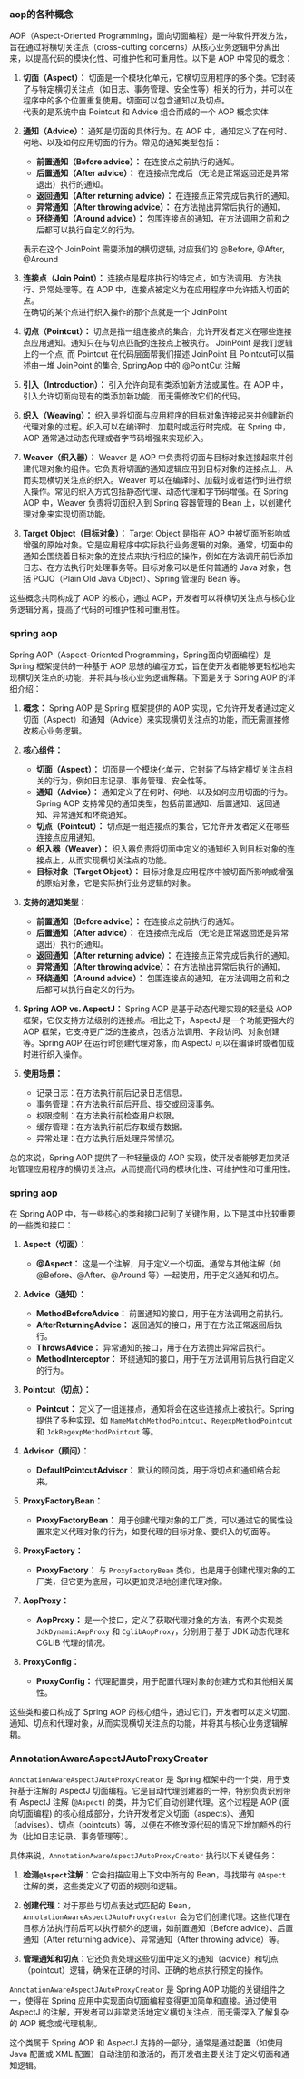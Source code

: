 ### aop的各种概念

AOP（Aspect-Oriented Programming，面向切面编程）是一种软件开发方法，旨在通过将横切关注点（cross-cutting concerns）从核心业务逻辑中分离出来，以提高代码的模块化性、可维护性和可重用性。以下是 AOP 中常见的概念：

1. **切面（Aspect）：**
   切面是一个模块化单元，它横切应用程序的多个类。它封装了与特定横切关注点（如日志、事务管理、安全性等）相关的行为，并可以在程序中的多个位置重复使用。切面可以包含通知以及切点。  
   代表的是系统中由 Pointcut 和 Advice 组合而成的一个 AOP 概念实体
2. **通知（Advice）：**
   通知是切面的具体行为。在 AOP 中，通知定义了在何时、何地、以及如何应用切面的行为。常见的通知类型包括：
    - **前置通知（Before advice）：** 在连接点之前执行的通知。
    - **后置通知（After advice）：** 在连接点完成后（无论是正常返回还是异常退出）执行的通知。
    - **返回通知（After returning advice）：** 在连接点正常完成后执行的通知。
    - **异常通知（After throwing advice）：** 在方法抛出异常后执行的通知。
    - **环绕通知（Around advice）：** 包围连接点的通知，在方法调用之前和之后都可以执行自定义的行为。

   表示在这个 JoinPoint 需要添加的横切逻辑, 对应我们的 @Before, @After, @Around
3. **连接点（Join Point）：**
   连接点是程序执行的特定点，如方法调用、方法执行、异常处理等。在 AOP 中，连接点被定义为在应用程序中允许插入切面的点。  
   在确切的某个点进行织入操作的那个点就是一个 JoinPoint
4. **切点（Pointcut）：**
   切点是指一组连接点的集合，允许开发者定义在哪些连接点应用通知。通知只在与切点匹配的连接点上被执行。
   JoinPoint 是我们逻辑上的一个点, 而 Pointcut 在代码层面帮我们描述 JoinPoint 且 Pointcut可以描述由一堆 JoinPoint 的集合, SpringAop 中的 @PointCut 注解
5. **引入（Introduction）：**
   引入允许向现有类添加新方法或属性。在 AOP 中，引入允许切面向现有的类添加新功能，而无需修改它们的代码。

6. **织入（Weaving）：**
   织入是将切面与应用程序的目标对象连接起来并创建新的代理对象的过程。织入可以在编译时、加载时或运行时完成。在 Spring 中，AOP 通常通过动态代理或者字节码增强来实现织入。

7. **Weaver（织入器）：**
   Weaver 是 AOP 中负责将切面与目标对象连接起来并创建代理对象的组件。它负责将切面的通知逻辑应用到目标对象的连接点上，从而实现横切关注点的织入。Weaver 可以在编译时、加载时或者运行时进行织入操作。常见的织入方式包括静态代理、动态代理和字节码增强。在 Spring AOP
   中，Weaver 负责将切面织入到 Spring 容器管理的 Bean 上，以创建代理对象来实现切面功能。

8. **Target Object（目标对象）：**
   Target Object 是指在 AOP 中被切面所影响或增强的原始对象。它是应用程序中实际执行业务逻辑的对象。通常，切面中的通知会围绕着目标对象的连接点来执行相应的操作，例如在方法调用前后添加日志、在方法执行时处理事务等。目标对象可以是任何普通的 Java 对象，包括 POJO（Plain
   Old Java Object）、Spring 管理的 Bean 等。

这些概念共同构成了 AOP 的核心，通过 AOP，开发者可以将横切关注点与核心业务逻辑分离，提高了代码的可维护性和可重用性。

### spring aop

Spring AOP（Aspect-Oriented Programming，Spring面向切面编程）是 Spring 框架提供的一种基于 AOP 思想的编程方式，旨在使开发者能够更轻松地实现横切关注点的功能，并将其与核心业务逻辑解耦。下面是关于 Spring AOP 的详细介绍：

1. **概念：**
   Spring AOP 是 Spring 框架提供的 AOP 实现，它允许开发者通过定义切面（Aspect）和通知（Advice）来实现横切关注点的功能，而无需直接修改核心业务逻辑。

2. **核心组件：**
    - **切面（Aspect）：** 切面是一个模块化单元，它封装了与特定横切关注点相关的行为，例如日志记录、事务管理、安全性等。
    - **通知（Advice）：** 通知定义了在何时、何地、以及如何应用切面的行为。Spring AOP 支持常见的通知类型，包括前置通知、后置通知、返回通知、异常通知和环绕通知。
    - **切点（Pointcut）：** 切点是一组连接点的集合，它允许开发者定义在哪些连接点应用通知。
    - **织入器（Weaver）：** 织入器负责将切面中定义的通知织入到目标对象的连接点上，从而实现横切关注点的功能。
    - **目标对象（Target Object）：** 目标对象是应用程序中被切面所影响或增强的原始对象，它是实际执行业务逻辑的对象。

3. **支持的通知类型：**
    - **前置通知（Before advice）：** 在连接点之前执行的通知。
    - **后置通知（After advice）：** 在连接点完成后（无论是正常返回还是异常退出）执行的通知。
    - **返回通知（After returning advice）：** 在连接点正常完成后执行的通知。
    - **异常通知（After throwing advice）：** 在方法抛出异常后执行的通知。
    - **环绕通知（Around advice）：** 包围连接点的通知，在方法调用之前和之后都可以执行自定义的行为。

4. **Spring AOP vs. AspectJ：**
   Spring AOP 是基于动态代理实现的轻量级 AOP 框架，它仅支持方法级别的连接点。相比之下，AspectJ 是一个功能更强大的 AOP 框架，它支持更广泛的连接点，包括方法调用、字段访问、对象创建等。Spring AOP 在运行时创建代理对象，而 AspectJ
   可以在编译时或者加载时进行织入操作。

5. **使用场景：**
    - 记录日志：在方法执行前后记录日志信息。
    - 事务管理：在方法执行前后开启、提交或回滚事务。
    - 权限控制：在方法执行前检查用户权限。
    - 缓存管理：在方法执行前后存取缓存数据。
    - 异常处理：在方法执行后处理异常情况。

总的来说，Spring AOP 提供了一种轻量级的 AOP 实现，使开发者能够更加灵活地管理应用程序的横切关注点，从而提高代码的模块化性、可维护性和可重用性。

### spring aop

在 Spring AOP 中，有一些核心的类和接口起到了关键作用，以下是其中比较重要的一些类和接口：

1. **Aspect（切面）：**
    - **@Aspect：** 这是一个注解，用于定义一个切面。通常与其他注解（如 @Before、@After、@Around 等）一起使用，用于定义通知和切点。

2. **Advice（通知）：**
    - **MethodBeforeAdvice：** 前置通知的接口，用于在方法调用之前执行。
    - **AfterReturningAdvice：** 返回通知的接口，用于在方法正常返回后执行。
    - **ThrowsAdvice：** 异常通知的接口，用于在方法抛出异常后执行。
    - **MethodInterceptor：** 环绕通知的接口，用于在方法调用前后执行自定义的行为。

3. **Pointcut（切点）：**
    - **Pointcut：** 定义了一组连接点，通知将会在这些连接点上被执行。Spring 提供了多种实现，如 `NameMatchMethodPointcut`、`RegexpMethodPointcut` 和 `JdkRegexpMethodPointcut` 等。

4. **Advisor（顾问）：**
    - **DefaultPointcutAdvisor：** 默认的顾问类，用于将切点和通知结合起来。

5. **ProxyFactoryBean：**
    - **ProxyFactoryBean：** 用于创建代理对象的工厂类，可以通过它的属性设置来定义代理对象的行为，如要代理的目标对象、要织入的切面等。

6. **ProxyFactory：**
    - **ProxyFactory：** 与 `ProxyFactoryBean` 类似，也是用于创建代理对象的工厂类，但它更为底层，可以更加灵活地创建代理对象。

7. **AopProxy：**
    - **AopProxy：** 是一个接口，定义了获取代理对象的方法，有两个实现类 `JdkDynamicAopProxy` 和 `CglibAopProxy`，分别用于基于 JDK 动态代理和 CGLIB 代理的情况。

8. **ProxyConfig：**
    - **ProxyConfig：** 代理配置类，用于配置代理对象的创建方式和其他相关属性。

这些类和接口构成了 Spring AOP 的核心组件，通过它们，开发者可以定义切面、通知、切点和代理对象，从而实现横切关注点的功能，并将其与核心业务逻辑解耦。

### AnnotationAwareAspectJAutoProxyCreator

`AnnotationAwareAspectJAutoProxyCreator` 是 Spring 框架中的一个类，用于支持基于注解的 AspectJ 切面编程。它是自动代理创建器的一种，特别负责识别带有 AspectJ 注解 (`@Aspect`) 的类，并为它们自动创建代理。这个过程是
AOP (面向切面编程) 的核心组成部分，允许开发者定义切面（aspects）、通知（advises）、切点（pointcuts）等，以便在不修改源代码的情况下增加额外的行为（比如日志记录、事务管理等）。

具体来说，`AnnotationAwareAspectJAutoProxyCreator` 执行以下关键任务：

1. **检测`@Aspect`注解**：它会扫描应用上下文中所有的 Bean，寻找带有 `@Aspect` 注解的类，这些类定义了切面的规则和逻辑。

2. **创建代理**：对于那些与切点表达式匹配的 Bean，`AnnotationAwareAspectJAutoProxyCreator` 会为它们创建代理。这些代理在目标方法执行前后可以执行额外的逻辑，如前置通知（Before advice）、后置通知（After returning
   advice）、异常通知（After throwing advice）等。

3. **管理通知和切点**：它还负责处理这些切面中定义的通知（advice）和切点（pointcut）逻辑，确保在正确的时间、正确的地点执行预定的操作。

`AnnotationAwareAspectJAutoProxyCreator` 是 Spring AOP 功能的关键组件之一，使得在 Spring 应用中实现面向切面编程变得更加简单和直接。通过使用 AspectJ 的注解，开发者可以非常灵活地定义横切关注点，而无需深入了解复杂的 AOP
概念或代理机制。

这个类属于 Spring AOP 和 AspectJ 支持的一部分，通常是通过配置（如使用 Java 配置或 XML 配置）自动注册和激活的，而开发者主要关注于定义切面和通知逻辑。